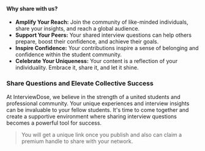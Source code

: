 #### Why share with us?

- **Amplify Your Reach:** Join the community of like-minded individuals, share your insights, and reach a global audience.
-  **Support Your Peers:** Your shared interview questions can help others prepare, boost their confidence, and achieve their goals.
- **Inspire Confidence:** Your contributions inspire a sense of belonging and confidence within the student community.
- **Celebrate Your Uniqueness:** Your content is a reflection of your individuality. Embrace it, share it, and let it shine.

### Share Questions and Elevate Collective Success

At InterviewDose, we believe in the strength of a united students and professional community. Your unique experiences and interview insights can be invaluable to your fellow students. It's time to come together and create a supportive environment where sharing interview questions becomes a powerful tool for success.
> You will get a unique link once you publish and also can claim a premium handle to share with your network.
